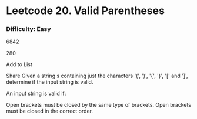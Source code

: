 # Leetcode 20. Valid Parentheses
### Difficulty: Easy

6842

280

Add to List

Share
Given a string s containing just the characters '(', ')', '{', '}', '[' and ']', determine if the input string is valid.

An input string is valid if:

Open brackets must be closed by the same type of brackets.
Open brackets must be closed in the correct order.
